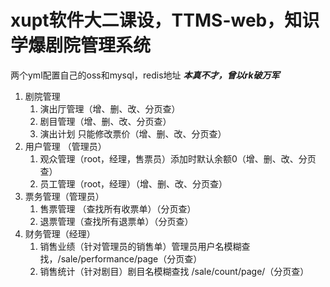 # xupt软件大二课设，TTMS-web，知识学爆剧院管理系统
两个yml配置自己的oss和mysql，redis地址
***本真不才，曾以rk破万军***
1. 剧院管理
   1. 演出厅管理（增、删、改、分页查）
   2. 剧目管理（增、删、改、分页查）
   3. 演出计划  只能修改票价（增、删、改、分页查）
2. 用户管理 （管理员）
   1. 观众管理（root，经理，售票员）添加时默认余额0（增、删、改、分页查）
   2. 员工管理（root，经理）（增、删、改、分页查）
3. 票务管理（管理员）
   1. 售票管理  （查找所有收票单）（分页查）
   2. 退票管理（查找所有退票单）（分页查）
4. 财务管理（经理）
   1. 销售业绩（针对管理员的销售单）管理员用户名模糊查找，/sale/performance/page（分页查）
   2. 销售统计（针对剧目）剧目名模糊查找  /sale/count/page/（分页查）
   
